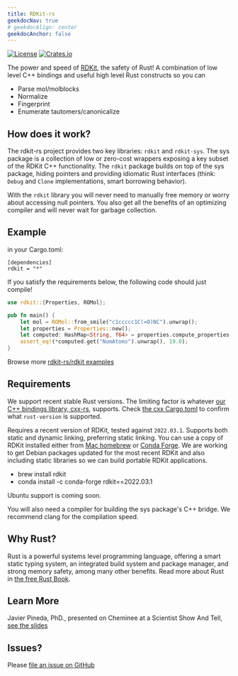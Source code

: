 ```yaml
---
title: RDKit-rs
geekdocNav: true
# geekdocAlign: center
geekdocAnchor: false
---
```


[![License](https://img.shields.io/crates/l/rdkit.svg)](https://crates.io/crates/rdkit)
[![Crates.io](https://img.shields.io/crates/v/rdkit.svg)](https://crates.io/crates/rdkit)

The power and speed of [RDKit](https://www.rdkit.org/), the safety of Rust! A combination of low level C++ bindings and useful high level Rust
constructs so you can

 * Parse mol/molblocks
 * Normalize
 * Fingerprint
 * Enumerate tautomers/canonicalize

How does it work?
---

The rdkit-rs project provides two key libraries: `rdkit` and `rdkit-sys`. The sys package is a collection of low or zero-cost wrappers exposing a key subset of the RDKit C++ functionality. The `rdkit` package builds on top of the sys package, hiding pointers and providing idiomatic Rust interfaces (think: `Debug` and `Clone` implementations, smart borrowing behavior).

With the `rdkit` library you will never need to manually free memory or worry about accessing null pointers. You also get all the benefits of an optimizing compiler and will never wait for garbage collection.

Example
---

in your Cargo.toml:

```
[dependencies]
rdkit = "*"
```

If you satisfy the requirements below, the following code should just compile!

```rust
use rdkit::{Properties, ROMol};

pub fn main() {
    let mol = ROMol::from_smile("c1ccccc1C(=O)NC").unwrap();
    let properties = Properties::new();
    let computed: HashMap<String, f64> = properties.compute_properties(&mol);
    assert_eq!(*computed.get("NumAtoms").unwrap(), 19.0);
}
```

Browse more [rdkit-rs/rdkit examples](https://github.com/rdkit-rs/rdkit/tree/main/examples)

Requirements
---

We support recent stable Rust versions. The limiting factor is whatever [our C++ bindings library, cxx-rs](https://crates.io/crates/cxx), supports. Check [the cxx Cargo.toml](https://github.com/dtolnay/cxx/blob/master/Cargo.toml#L6) to confirm what `rust-version` is supported.

Requires a recent version of RDKit, tested against `2022.03.1`. Supports both static and dynamic linking, preferring static linking.
You can use a copy of RDKit installed either from [Mac homebrew](https://homebrew.sh) or [Conda Forge](https://anaconda.org/). We are working to
get Debian packages updated for the most recent RDKit and also including static libraries so we can build portable RDKit applications.

 * brew install rdkit
 * conda install -c conda-forge rdkit==2022.03.1

Ubuntu support is coming soon. 

You will also need a compiler for building the sys package's C++ bridge. We recommend clang for the compilation speed.

Why Rust?
---

Rust is a powerful systems level programming language, offering a smart static typing system, an integrated build system and package manager, and strong memory safety, among many other benefits. Read more about Rust in [the free Rust Book](https://doc.rust-lang.org/book/).

Learn More
---

Javier Pineda, PhD., presented on Cheminee at a Scientist Show And Tell, [see the slides](/javier-show-and-tell-2023-truncated.html)

Issues?
---

Please [file an issue on GitHub](https://github.com/rdkit-rs/rdkit/issues)
